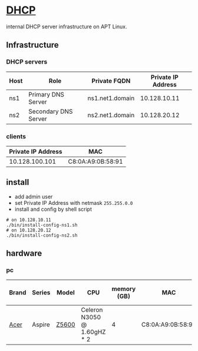 # [DHCP](http://en.wikipedia.org/wiki/Dynamic_Host_Configuration_Protocol)
internal DHCP server infrastructure on APT Linux.
## Infrastructure
### DHCP servers
| Host | Role | Private FQDN | Private IP Address |
| --- | --- | --- | --- |
| ns1 | Primary DNS Server | ns1.net1.domain | 10.128.10.11 |
| ns2 | Secondary DNS Server | ns2.net1.domain | 10.128.20.12 |
<!-- @todo ns3  Tertiary DNS Server  ns3.net1.domain  10.128.30.13 -->
### clients
| Private IP Address | MAC |
| --- | --- |
| 10.128.100.101 | C8:0A:A9:0B:58:91 |
## install
- add admin user
- set Private IP Address with netmask ```255.255.0.0```
- install and config by shell script
```
# on 10.128.10.11
./bin/install-config-ns1.sh
# on 10.128.20.12
./bin/install-config-ns2.sh
```
## hardware
### pc
| Brand | Series | Model | CPU | memory (GB) | MAC | Private IP Address |
| --- | --- | --- | --- | --- | --- | --- |
| [Acer](http://acer.com) | Aspire | [Z5600](http://acer.com/ac/en/US/content/support-product/1243;-;AZ5600) | Celeron N3050 @ 1.60gHZ * 2 | 4 | C8:0A:A9:0B:58:91 |